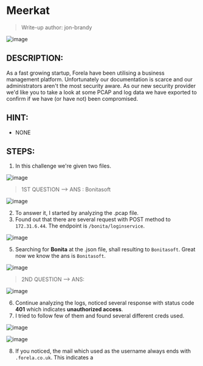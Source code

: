 # Meerkat
> Write-up author: jon-brandy

![image](https://github.com/jon-brandy/hackthebox/assets/70703371/860f1cb2-71d0-48c5-bb58-9cf4d6155baa)


## DESCRIPTION:
As a fast growing startup, Forela have been utilising a business management platform. 
Unfortunately our documentation is scarce and our administrators aren't the most security aware. 
As our new security provider we'd like you to take a look at some PCAP and log data we have exported to confirm if we have (or have not) been compromised.

## HINT:
- NONE
## STEPS:
1. In this challenge we're given two files.

![image](https://github.com/jon-brandy/hackthebox/assets/70703371/317a7617-95f3-4020-8255-a3676d20bec2)


> 1ST QUESTION --> ANS : Bonitasoft

![image](https://github.com/jon-brandy/hackthebox/assets/70703371/633d94c8-2997-4a84-9322-8728099a8d4d)


2. To answer it, I started by analyzing the .pcap file.
3. Found out that there are several request with POST method to `172.31.6.44`. The endpoint is `/bonita/loginservice`.

![image](https://github.com/jon-brandy/hackthebox/assets/70703371/58833602-a454-4e6b-a30c-6c97080f7369)


5. Searching for **Bonita** at the .json file, shall resulting to `Bonitasoft`. Great now we know the ans is `Bonitasoft`.


![image](https://github.com/jon-brandy/hackthebox/assets/70703371/3034bbfd-bbfc-4212-9836-1b942ef56356)


> 2ND QUESTION --> ANS:

![image](https://github.com/jon-brandy/hackthebox/assets/70703371/ec6d3311-5945-4c30-a9f9-c011c290035c)


6. Continue analyzing the logs, noticed several response with status code **401** which indicates **unauthorized access**.
7. I tried to follow few of them and found several different creds used.

![image](https://github.com/jon-brandy/hackthebox/assets/70703371/7d8c3782-3076-42d3-a6b5-a912ddec0d8a)


![image](https://github.com/jon-brandy/hackthebox/assets/70703371/d5abd805-6e65-42f5-8956-c72436d4d100)


8. If you noticed, the mail which used as the username always ends with `.forela.co.uk`. This indicates a 
